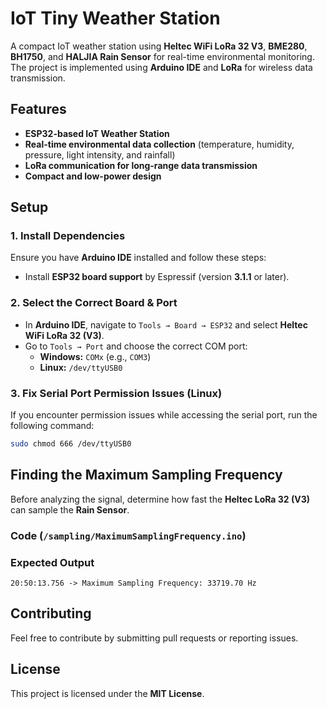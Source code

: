 # IoT Tiny Weather Station

A compact IoT weather station using **Heltec WiFi LoRa 32 V3**, **BME280**, **BH1750**, and **HALJIA Rain Sensor** for real-time environmental monitoring. The project is implemented using **Arduino IDE** and **LoRa** for wireless data transmission.

## Features
- **ESP32-based IoT Weather Station**
- **Real-time environmental data collection** (temperature, humidity, pressure, light intensity, and rainfall)
- **LoRa communication for long-range data transmission**
- **Compact and low-power design**

## Setup
### 1. Install Dependencies
Ensure you have **Arduino IDE** installed and follow these steps:
- Install **ESP32 board support** by Espressif (version **3.1.1** or later).
  
### 2. Select the Correct Board & Port
- In **Arduino IDE**, navigate to `Tools → Board → ESP32` and select **Heltec WiFi LoRa 32 (V3)**.
- Go to `Tools → Port` and choose the correct COM port:
  - **Windows:** `COMx` (e.g., `COM3`)
  - **Linux:** `/dev/ttyUSB0`
  
### 3. Fix Serial Port Permission Issues (Linux)
If you encounter permission issues while accessing the serial port, run the following command:
```bash
sudo chmod 666 /dev/ttyUSB0
```

## Finding the Maximum Sampling Frequency
Before analyzing the signal, determine how fast the **Heltec LoRa 32 (V3)** can sample the **Rain Sensor**.

### Code (`/sampling/MaximumSamplingFrequency.ino`)

### Expected Output
```plaintext
20:50:13.756 -> Maximum Sampling Frequency: 33719.70 Hz
```

## Contributing
Feel free to contribute by submitting pull requests or reporting issues.

## License
This project is licensed under the **MIT License**.
